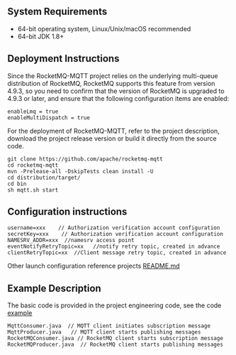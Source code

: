 ## System Requirements
* 64-bit operating system, Linux/Unix/macOS recommended
* 64-bit JDK 1.8+

## Deployment Instructions
Since the RocketMQ-MQTT project relies on the underlying multi-queue distribution of RocketMQ, RocketMQ supports this feature from version 4.9.3, so you need to confirm that the version of RocketMQ is upgraded to 4.9.3 or later, and ensure that the following configuration items are enabled:
```text
enableLmq = true 
enableMultiDispatch = true
```

For the deployment of RocketMQ-MQTT, refer to the project description, download the project release version or build it directly from the source code.
```text
git clone https://github.com/apache/rocketmq-mqtt
cd rocketmq-mqtt 
mvn -Prelease-all -DskipTests clean install -U 
cd distribution/target/ 
cd bin
sh mqtt.sh start
```

## Configuration instructions
```text
username=xxx    // Authorization verification account configuration
secretKey=xxx    // Authorization verification account configuration
NAMESRV_ADDR=xxx  //namesrv access point
eventNotifyRetryTopic=xx   //notify retry topic, created in advance
clientRetryTopic=xx  //Client message retry topic, created in advance
```

Other launch configuration reference projects [README.md](https://github.com/apache/rocketmq-mqtt/blob/main/README.md)

## Example Description
The basic code is provided in the project engineering code, see the code  [example](https://github.com/apache/rocketmq-mqtt/tree/main/mqtt-example)
```text
MqttConsumer .java  // MQTT client initiates subscription message
MqttProducer .java   // MQTT client starts publishing messages
RocketMQConsumer .java // RocketMQ client starts subscription message
RocketMQProducer .java  // RocketMQ client starts publishing messages
```